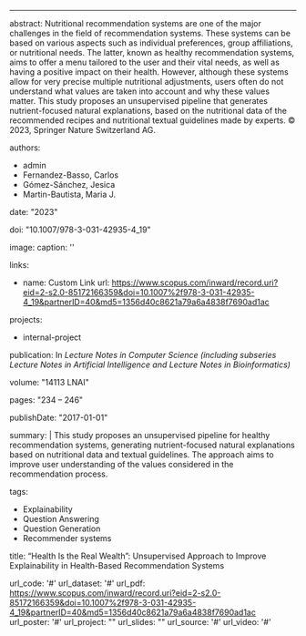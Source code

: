 ---
abstract:   Nutritional recommendation systems are one of the major challenges in the field of recommendation systems. These systems can be based on various aspects such as individual preferences, group affiliations, or nutritional needs. The latter, known as healthy recommendation systems, aims to offer a menu tailored to the user and their vital needs, as well as having a positive impact on their health. However, although these systems allow for very precise multiple nutritional adjustments, users often do not understand what values are taken into account and why these values matter. This study proposes an unsupervised pipeline that generates nutrient-focused natural explanations, based on the nutritional data of the recommended recipes and nutritional textual guidelines made by experts. © 2023, Springer Nature Switzerland AG.

authors:
  - admin
  - Fernandez-Basso, Carlos
  - Gómez-Sánchez, Jesica
  - Martin-Bautista, Maria J.

date: "2023"

doi: "10.1007/978-3-031-42935-4_19"

image:
  caption: ''

links:
  - name: Custom Link
    url: https://www.scopus.com/inward/record.uri?eid=2-s2.0-85172166359&doi=10.1007%2f978-3-031-42935-4_19&partnerID=40&md5=1356d40c8621a79a6a4838f7690ad1ac

projects:
  - internal-project

publication: In *Lecture Notes in Computer Science (including subseries Lecture Notes in Artificial Intelligence and Lecture Notes in Bioinformatics)*

volume: "14113 LNAI"

pages: "234 – 246"

publishDate: "2017-01-01"

summary: |
  This study proposes an unsupervised pipeline for healthy recommendation systems, generating nutrient-focused natural explanations based on nutritional data and textual guidelines. The approach aims to improve user understanding of the values considered in the recommendation process.

tags:
  - Explainability
  - Question Answering
  - Question Generation
  - Recommender systems

title: “Health Is the Real Wealth”: Unsupervised Approach to Improve Explainability in Health-Based Recommendation Systems

url_code: '#'
url_dataset: '#'
url_pdf: https://www.scopus.com/inward/record.uri?eid=2-s2.0-85172166359&doi=10.1007%2f978-3-031-42935-4_19&partnerID=40&md5=1356d40c8621a79a6a4838f7690ad1ac
url_poster: '#'
url_project: ""
url_slides: ""
url_source: '#'
url_video: '#'
